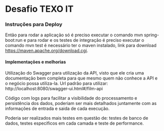 # Desafio TEXO IT

### Instruções para Deploy

Então para rodar a aplicação só é preciso executar o comando mvn spring-boot:run e para rodar e os testes de integração é preciso executar o comando mvn test é necessário ter o maven instalado, link para download https://maven.apache.org/download.cgi.

#### Implementações e melhorias

Utilização do Swagger para utilização da API, visto que ele cria uma documentação bem completa para que mesmo quem não conhece a API e o negócio possa utiliza-la.
Url padrão para utilizar: http://localhost:8080/swagger-ui.html#/film-api

Código com logs para facilitar a visibilidade do processamento e persistência dos dados, poderiam ser mais detalhados juntamente com as informações de entrada e saida de cada execução.

Poderia ser realizados mais testes em questão de: testes de banco de dados, testes especificos em cada camada e teste de performance.